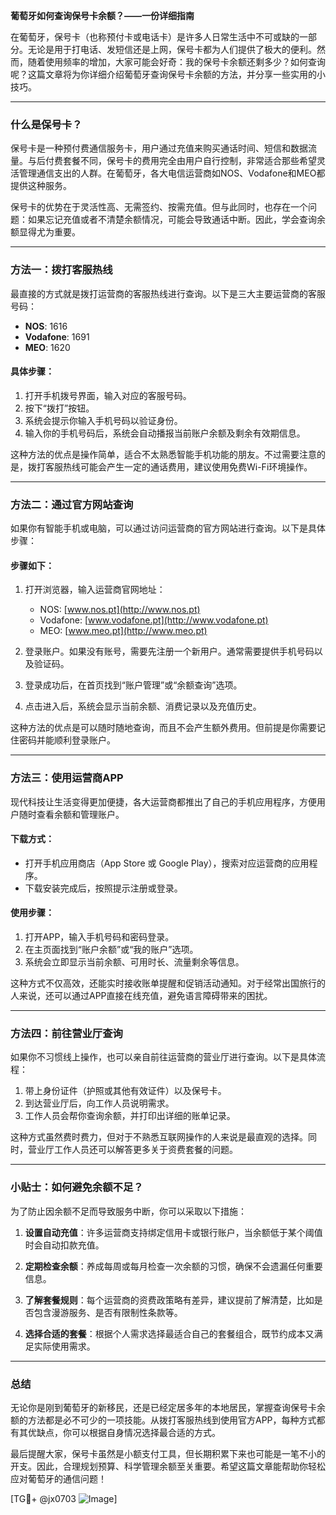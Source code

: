 **葡萄牙如何查询保号卡余额？——一份详细指南**

在葡萄牙，保号卡（也称预付卡或电话卡）是许多人日常生活中不可或缺的一部分。无论是用于打电话、发短信还是上网，保号卡都为人们提供了极大的便利。然而，随着使用频率的增加，大家可能会好奇：我的保号卡余额还剩多少？如何查询呢？这篇文章将为你详细介绍葡萄牙查询保号卡余额的方法，并分享一些实用的小技巧。

---

### **什么是保号卡？**
保号卡是一种预付费通信服务卡，用户通过充值来购买通话时间、短信和数据流量。与后付费套餐不同，保号卡的费用完全由用户自行控制，非常适合那些希望灵活管理通信支出的人群。在葡萄牙，各大电信运营商如NOS、Vodafone和MEO都提供这种服务。

保号卡的优势在于灵活性高、无需签约、按需充值。但与此同时，也存在一个问题：如果忘记充值或者不清楚余额情况，可能会导致通话中断。因此，学会查询余额显得尤为重要。

---

### **方法一：拨打客服热线**
最直接的方式就是拨打运营商的客服热线进行查询。以下是三大主要运营商的客服号码：

- **NOS**: 1616  
- **Vodafone**: 1691  
- **MEO**: 1620  

#### **具体步骤：**
1. 打开手机拨号界面，输入对应的客服号码。
2. 按下“拨打”按钮。
3. 系统会提示你输入手机号码以验证身份。
4. 输入你的手机号码后，系统会自动播报当前账户余额及剩余有效期信息。

这种方法的优点是操作简单，适合不太熟悉智能手机功能的朋友。不过需要注意的是，拨打客服热线可能会产生一定的通话费用，建议使用免费Wi-Fi环境操作。

---

### **方法二：通过官方网站查询**
如果你有智能手机或电脑，可以通过访问运营商的官方网站进行查询。以下是具体步骤：

#### **步骤如下：**
1. 打开浏览器，输入运营商官网地址：
   - NOS: [www.nos.pt](http://www.nos.pt)
   - Vodafone: [www.vodafone.pt](http://www.vodafone.pt)
   - MEO: [www.meo.pt](http://www.meo.pt)

2. 登录账户。如果没有账号，需要先注册一个新用户。通常需要提供手机号码以及验证码。

3. 登录成功后，在首页找到“账户管理”或“余额查询”选项。

4. 点击进入后，系统会显示当前余额、消费记录以及充值历史。

这种方法的优点是可以随时随地查询，而且不会产生额外费用。但前提是你需要记住密码并能顺利登录账户。

---

### **方法三：使用运营商APP**
现代科技让生活变得更加便捷，各大运营商都推出了自己的手机应用程序，方便用户随时查看余额和管理账户。

#### **下载方式：**
- 打开手机应用商店（App Store 或 Google Play），搜索对应运营商的应用程序。
- 下载安装完成后，按照提示注册或登录。

#### **使用步骤：**
1. 打开APP，输入手机号码和密码登录。
2. 在主页面找到“账户余额”或“我的账户”选项。
3. 系统会立即显示当前余额、可用时长、流量剩余等信息。

这种方式不仅高效，还能实时接收账单提醒和促销活动通知。对于经常出国旅行的人来说，还可以通过APP直接在线充值，避免语言障碍带来的困扰。

---

### **方法四：前往营业厅查询**
如果你不习惯线上操作，也可以亲自前往运营商的营业厅进行查询。以下是具体流程：

1. 带上身份证件（护照或其他有效证件）以及保号卡。
2. 到达营业厅后，向工作人员说明需求。
3. 工作人员会帮你查询余额，并打印出详细的账单记录。

这种方式虽然费时费力，但对于不熟悉互联网操作的人来说是最直观的选择。同时，营业厅工作人员还可以解答更多关于资费套餐的问题。

---

### **小贴士：如何避免余额不足？**
为了防止因余额不足而导致服务中断，你可以采取以下措施：

1. **设置自动充值**：许多运营商支持绑定信用卡或银行账户，当余额低于某个阈值时会自动扣款充值。
   
2. **定期检查余额**：养成每周或每月检查一次余额的习惯，确保不会遗漏任何重要信息。

3. **了解套餐规则**：每个运营商的资费政策略有差异，建议提前了解清楚，比如是否包含漫游服务、是否有限制性条款等。

4. **选择合适的套餐**：根据个人需求选择最适合自己的套餐组合，既节约成本又满足实际使用需求。

---

### **总结**
无论你是刚到葡萄牙的新移民，还是已经定居多年的本地居民，掌握查询保号卡余额的方法都是必不可少的一项技能。从拨打客服热线到使用官方APP，每种方式都有其优缺点，你可以根据自身情况选择最合适的方式。

最后提醒大家，保号卡虽然是小额支付工具，但长期积累下来也可能是一笔不小的开支。因此，合理规划预算、科学管理余额至关重要。希望这篇文章能帮助你轻松应对葡萄牙的通信问题！

[TG💪+ @jx0703 ![Image](https://github.com/user-attachments/assets/dbca1d08-cadb-493c-b0ec-ad6f7a83f270)]